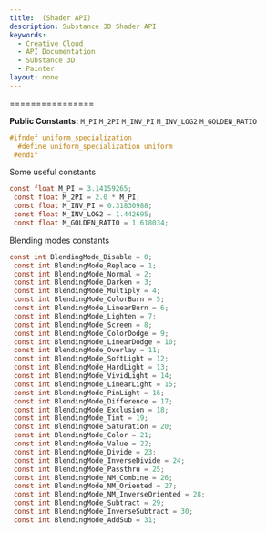 ```yaml
---
title:  (Shader API)
description: Substance 3D Shader API
keywords:
  - Creative Cloud
  - API Documentation
  - Substance 3D
  - Painter
layout: none
---
```














[ ](#section-0)












[ ](#section-1)


================


**Public Constants:**
`M_PI`
`M_2PI`
`M_INV_PI`
`M_INV_LOG2`
`M_GOLDEN_RATIO`





```glsl
#ifndef uniform_specialization
  #define uniform_specialization uniform
 #endif
```







[ ](#section-2)

Some useful constants





```glsl
const float M_PI = 3.14159265;
 const float M_2PI = 2.0 * M_PI;
 const float M_INV_PI = 0.31830988;
 const float M_INV_LOG2 = 1.442695;
 const float M_GOLDEN_RATIO = 1.618034;
```







[ ](#section-3)

Blending modes constants





```glsl
const int BlendingMode_Disable = 0;
 const int BlendingMode_Replace = 1;
 const int BlendingMode_Normal = 2;
 const int BlendingMode_Darken = 3;
 const int BlendingMode_Multiply = 4;
 const int BlendingMode_ColorBurn = 5;
 const int BlendingMode_LinearBurn = 6;
 const int BlendingMode_Lighten = 7;
 const int BlendingMode_Screen = 8;
 const int BlendingMode_ColorDodge = 9;
 const int BlendingMode_LinearDodge = 10;
 const int BlendingMode_Overlay = 11;
 const int BlendingMode_SoftLight = 12;
 const int BlendingMode_HardLight = 13;
 const int BlendingMode_VividLight = 14;
 const int BlendingMode_LinearLight = 15;
 const int BlendingMode_PinLight = 16;
 const int BlendingMode_Difference = 17;
 const int BlendingMode_Exclusion = 18;
 const int BlendingMode_Tint = 19;
 const int BlendingMode_Saturation = 20;
 const int BlendingMode_Color = 21;
 const int BlendingMode_Value = 22;
 const int BlendingMode_Divide = 23;
 const int BlendingMode_InverseDivide = 24;
 const int BlendingMode_Passthru = 25;
 const int BlendingMode_NM_Combine = 26;
 const int BlendingMode_NM_Oriented = 27;
 const int BlendingMode_NM_InverseOriented = 28;
 const int BlendingMode_Subtract = 29;
 const int BlendingMode_InverseSubtract = 30;
 const int BlendingMode_AddSub = 31;
 
 
```






